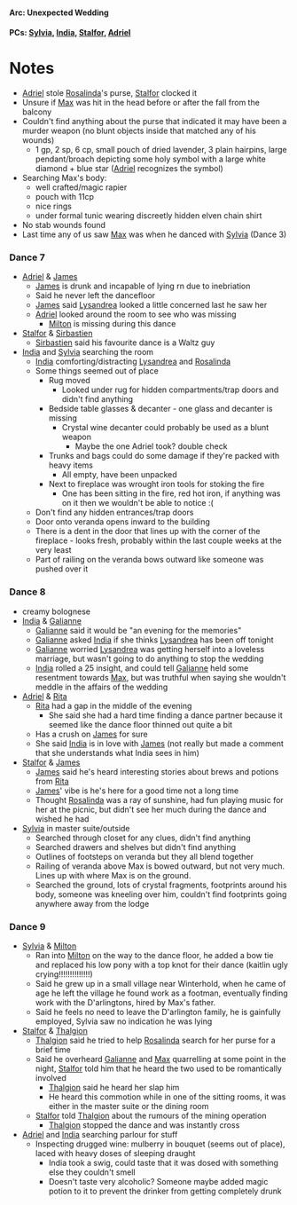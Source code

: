 #### Arc: Unexpected Wedding
#### PCs: [Sylvia](PCs/Past/Sylvia.md), [India](PCs/Current/India.md), [Stalfor](PCs/Current/Stalfor.md), [Adriel](PCs/Current/Adriel.md)

# Notes

- [Adriel](PCs/Current/Adriel.md) stole [Rosalinda](NPCs/Living/Rosalinda.md)'s purse, [Stalfor](PCs/Current/Stalfor.md) clocked it
- Unsure if [Max](NPCs/Deceased/Max.md) was hit in the head before or after the fall from the balcony
- Couldn't find anything about the purse that indicated it may have been a murder weapon (no blunt objects inside that matched any of his wounds)
	- 1 gp, 2 sp, 6 cp, small pouch of dried lavender, 3 plain hairpins, large pendant/broach depicting some holy symbol with a large white diamond + blue star ([Adriel](PCs/Current/Adriel.md) recognizes the symbol)
- Searching Max's body:
	- well crafted/magic rapier
	- pouch with 11cp 
	- nice rings
	- under formal tunic wearing discreetly hidden elven chain shirt
- No stab wounds found
- Last time any of us saw [Max](NPCs/Deceased/Max.md) was when he danced with [Sylvia](PCs/Past/Sylvia.md) (Dance 3)

### Dance 7
- [Adriel](PCs/Current/Adriel.md) & [James](NPCs/Living/James.md)
	- [James](NPCs/Living/James.md) is drunk and incapable of lying rn due to inebriation
	- Said he never left the dancefloor
	- [James](NPCs/Living/James.md) said [Lysandrea](NPCs/Living/Lysandrea.md) looked a little concerned last he saw her
	- [Adriel](PCs/Current/Adriel.md) looked around the room to see who was missing
		- [Milton](NPCs/Living/Milton.md) is missing during this dance 
- [Stalfor](PCs/Current/Stalfor.md) & [Sirbastien](NPCs/Living/Sirbastien.md)
	- [Sirbastien](NPCs/Living/Sirbastien.md) said his favourite dance is a Waltz guy
- [India](PCs/Current/India.md) and [Sylvia](PCs/Past/Sylvia.md) searching the room
	- [India](PCs/Current/India.md) comforting/distracting [Lysandrea](NPCs/Living/Lysandrea.md) and [Rosalinda](NPCs/Living/Rosalinda.md)
	- Some things seemed out of place
		- Rug moved
			- Looked under rug for hidden compartments/trap doors and didn't find anything
		- Bedside table glasses & decanter - one glass and decanter is missing
			- Crystal wine decanter could probably be used as a blunt weapon
				- Maybe the one Adriel took? double check
		- Trunks and bags could do some damage if they're packed with heavy items
			- All empty, have been unpacked
		- Next to fireplace was wrought iron tools for stoking the fire
			- One has been sitting in the fire, red hot iron, if anything was on it then we wouldn't be able to notice :( 
	- Don't find any hidden entrances/trap doors
	- Door onto veranda opens inward to the building
	- There is a dent in the door that lines up with the corner of the fireplace - looks fresh, probably within the last couple weeks at the very least
	- Part of railing on the veranda bows outward like someone was pushed over it 

### Dance 8
- creamy bolognese
- [India](PCs/Current/India.md) & [Galianne](NPCs/Living/Galianne.md)
	- [Galianne](NPCs/Living/Galianne.md) said it would be "an evening for the memories"
	- [Galianne](NPCs/Living/Galianne.md) asked [India](PCs/Current/India.md) if she thinks [Lysandrea](NPCs/Living/Lysandrea.md) has been off tonight
	- [Galianne](NPCs/Living/Galianne.md) worried [Lysandrea](NPCs/Living/Lysandrea.md) was getting herself into a loveless marriage, but wasn't going to do anything to stop the wedding
	- [India](PCs/Current/India.md) rolled a 25 insight, and could tell [Galianne](NPCs/Living/Galianne.md) held some resentment towards [Max](NPCs/Deceased/Max.md), but was truthful when saying she wouldn't meddle in the affairs of the wedding
- [Adriel](PCs/Current/Adriel.md) & [Rita](NPCs/Living/Rita.md)
	- [Rita](NPCs/Living/Rita.md) had a gap in the middle of the evening
		- She said she had a hard time finding a dance partner because it seemed like the dance floor thinned out quite a bit
	- Has a crush on [James](NPCs/Living/James.md) for sure
	- She said [India](PCs/Current/India.md) is in love with [James](NPCs/Living/James.md) (not really but made a comment that she understands what India sees in him) 
- [Stalfor](PCs/Current/Stalfor.md) & [James](NPCs/Living/James.md)
	- [James](NPCs/Living/James.md) said he's heard interesting stories about brews and potions from [Rita](NPCs/Living/Rita.md)
	- [James](NPCs/Living/James.md)' vibe is he's here for a good time not a long time
	- Thought [Rosalinda](NPCs/Living/Rosalinda.md) was a ray of sunshine, had fun playing music for her at the picnic, but didn't see her much during the dance and wished he had
- [Sylvia](PCs/Past/Sylvia.md) in master suite/outside
	- Searched through closet for any clues, didn't find anything
	- Searched drawers and shelves but didn't find anything
	- Outlines of footsteps on veranda but they all blend together
	- Railing of veranda above Max is bowed outward, but not very much. Lines up with where Max is on the ground.
	- Searched the ground, lots of crystal fragments, footprints around his body, someone was kneeling over him, couldn't find footprints going anywhere away from the lodge

### Dance 9
- [Sylvia](PCs/Past/Sylvia.md) & [Milton](NPCs/Living/Milton.md)
	- Ran into [Milton](NPCs/Living/Milton.md) on the way to the dance floor, he added a bow tie and replaced his low pony with a top knot for their dance (kaitlin ugly crying!!!!!!!!!!!!!!)
	- Said he grew up in a small village near Winterhold, when he came of age he left the village he found work as a footman, eventually finding work with the D'arlingtons, hired by Max's father.
	- Said he feels no need to leave the D'arlington family, he is gainfully employed, Sylvia saw no indication he was lying
- [Stalfor](PCs/Current/Stalfor.md) & [Thalgion](NPCs/Deceased/Thalgion.md)
	- [Thalgion](NPCs/Deceased/Thalgion.md) said he tried to help [Rosalinda](NPCs/Living/Rosalinda.md) search for her purse for a brief time
	- Said he overheard [Galianne](NPCs/Living/Galianne.md) and [Max](NPCs/Deceased/Max.md) quarrelling at some point in the night, [Stalfor](PCs/Current/Stalfor.md) told him that he heard the two used to be romantically involved
		- [Thalgion](NPCs/Deceased/Thalgion.md) said he heard her slap him
		- He heard this commotion while in one of the sitting rooms, it was either in the master suite or the dining room
	- [Stalfor](PCs/Current/Stalfor.md) told [Thalgion](NPCs/Deceased/Thalgion.md) about the rumours of the mining operation
		- [Thalgion](NPCs/Deceased/Thalgion.md) stopped the dance and was instantly cross
- [Adriel](PCs/Current/Adriel.md) and [India](PCs/Current/India.md) searching parlour for stuff
	- Inspecting drugged wine: mulberry in bouquet (seems out of place), laced with heavy doses of sleeping draught
		- India took a swig, could taste that it was dosed with something else they couldn't smell
		- Doesn't taste very alcoholic? Someone maybe added magic potion to it to prevent the drinker from getting completely drunk